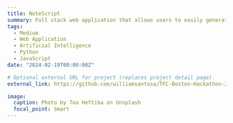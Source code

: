 ```yaml
---
title: NoteScript
summary: Full stack web application that allows users to easily generate notes for transcripts.
tags:
  - Medium
  - Web Application
  - Artificial Intelligence
  - Python
  - JavaScript
date: "2024-02-19T00:00:00Z"

# Optional external URL for project (replaces project detail page).
external_link: https://github.com/williamsantosa/TFC-Boston-Hackathon-2023

image:
  caption: Photo by Toa Heftiba on Unsplash
  focal_point: Smart
---
```

